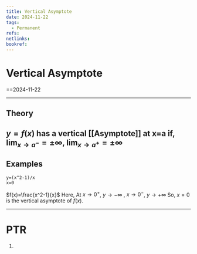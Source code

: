 ```yaml
---
title: Vertical Asymptote
date: 2024-11-22
tags:
  - Permanent
refs: 
netlinks: 
bookref:
---
```

# Vertical Asymptote
==2024-11-22

---
## Theory
$y=f(x)$ has a vertical [[Asymptote]] at x=a if,
$\lim_{ x \to a^- }=\pm\infty$,
$\lim_{ x \to a^+ }=\pm\infty$
---
## Examples
```desmos-graph
y=(x^2-1)/x
x=0
```
$f(x)=\frac{x^2-1}{x}$
Here,
At $x\to 0^+$, $y\to -\infty$ , $x\to 0^-$, $y\to +\infty$
So, $x=0$ is the vertical asymptote of $f(x)$. 

---
# PTR

1. 